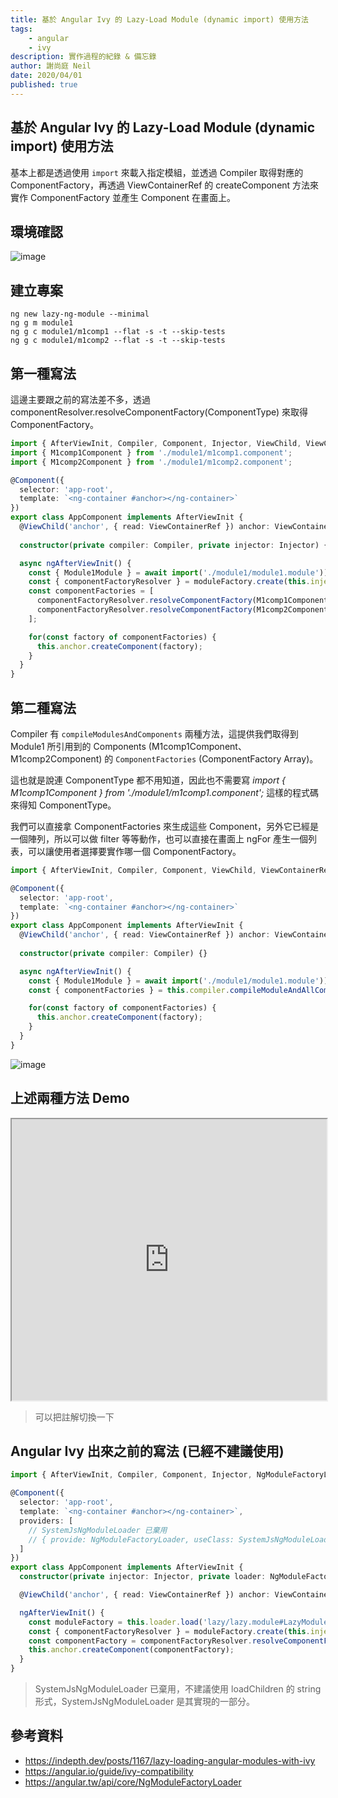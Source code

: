 ```yaml
---
title: 基於 Angular Ivy 的 Lazy-Load Module (dynamic import) 使用方法
tags:
    - angular
    - ivy
description: 實作過程的紀錄 & 備忘錄
author: 謝尚庭 Neil
date: 2020/04/01
published: true
---
```


## 基於 Angular Ivy 的 Lazy-Load Module (dynamic import) 使用方法

基本上都是透過使用 `import` 來載入指定模組，並透過 Compiler 取得對應的 ComponentFactory，再透過 ViewContainerRef 的 createComponent 方法來實作 ComponentFactory 並產生 Component 在畫面上。

## 環境確認

![image](https://i.imgur.com/nA3deCy.png)

## 建立專案

```shell
ng new lazy-ng-module --minimal
ng g m module1
ng g c module1/m1comp1 --flat -s -t --skip-tests
ng g c module1/m1comp2 --flat -s -t --skip-tests
```

## 第一種寫法

這邊主要跟之前的寫法差不多，透過　componentResolver.resolveComponentFactory(ComponentType) 來取得 ComponentFactory。

```typescript
import { AfterViewInit, Compiler, Component, Injector, ViewChild, ViewContainerRef } from '@angular/core';
import { M1comp1Component } from './module1/m1comp1.component';
import { M1comp2Component } from './module1/m1comp2.component';

@Component({
  selector: 'app-root',
  template: `<ng-container #anchor></ng-container>`
})
export class AppComponent implements AfterViewInit {
  @ViewChild('anchor', { read: ViewContainerRef }) anchor: ViewContainerRef;
  
  constructor(private compiler: Compiler, private injector: Injector) {}

  async ngAfterViewInit() {
    const { Module1Module } = await import('./module1/module1.module'));
    const { componentFactoryResolver } = moduleFactory.create(this.injector);
    const componentFactories = [
      componentFactoryResolver.resolveComponentFactory(M1comp1Component),
      componentFactoryResolver.resolveComponentFactory(M1comp2Component)
    ];

    for(const factory of componentFactories) {
      this.anchor.createComponent(factory);
    }
  }
}
```

## 第二種寫法

Compiler 有 `compileModulesAndComponents` 兩種方法，這提供我們取得到　Module1 所引用到的 Components (M1comp1Component、M1comp2Component) 的 `ComponentFactories` (ComponentFactory Array)。

這也就是說連 ComponentType 都不用知道，因此也不需要寫 *import { M1comp1Component } from './module1/m1comp1.component';* 這樣的程式碼來得知 ComponentType。

我們可以直接拿 ComponentFactories 來生成這些 Component，另外它已經是一個陣列，所以可以做 filter 等等動作，也可以直接在畫面上 ngFor 產生一個列表，可以讓使用者選擇要實作哪一個 ComponentFactory。

```typescript
import { AfterViewInit, Compiler, Component, ViewChild, ViewContainerRef } from '@angular/core';

@Component({
  selector: 'app-root',
  template: `<ng-container #anchor></ng-container>`
})
export class AppComponent implements AfterViewInit {
  @ViewChild('anchor', { read: ViewContainerRef }) anchor: ViewContainerRef;
  
  constructor(private compiler: Compiler) {}

  async ngAfterViewInit() {
    const { Module1Module } = await import('./module1/module1.module'));
    const { componentFactories } = this.compiler.compileModuleAndAllComponentsSync(Module1Module);

    for(const factory of componentFactories) {
      this.anchor.createComponent(factory);
    }
  }
}
```

![image](https://i.imgur.com/TwURoWC.png)

## 上述兩種方法 Demo

<iframe width="100%" height="450px" src="https://stackblitz.com/edit/lazy-ng-module?embed=1&file=src/app/app.component.ts"></iframe>

> 可以把註解切換一下

## Angular Ivy 出來之前的寫法 (已經不建議使用)

```typescript
import { AfterViewInit, Compiler, Component, Injector, NgModuleFactoryLoader, ViewChild, ViewContainerRef } from '@angular/core';

@Component({
  selector: 'app-root',
  template: `<ng-container #anchor></ng-container>`,
  providers: [
    // SystemJsNgModuleLoader 已棄用
    // { provide: NgModuleFactoryLoader, useClass: SystemJsNgModuleLoader }
  ]
})
export class AppComponent implements AfterViewInit {
  constructor(private injector: Injector, private loader: NgModuleFactoryLoader) {}

  @ViewChild('anchor', { read: ViewContainerRef }) anchor: ViewContainerRef;

  ngAfterViewInit() {
    const moduleFactory = this.loader.load('lazy/lazy.module#LazyModule');
    const { componentFactoryResolver } = moduleFactory.create(this.injector);
    const componentFactory = componentFactoryResolver.resolveComponentFactory(AComponent);  
    this.anchor.createComponent(componentFactory);
  }
}
```

> SystemJsNgModuleLoader 已棄用，不建議使用 loadChildren 的 string 形式，SystemJsNgModuleLoader 是其實現的一部分。

## 參考資料

- <https://indepth.dev/posts/1167/lazy-loading-angular-modules-with-ivy>
- <https://angular.io/guide/ivy-compatibility>
- <https://angular.tw/api/core/NgModuleFactoryLoader>
